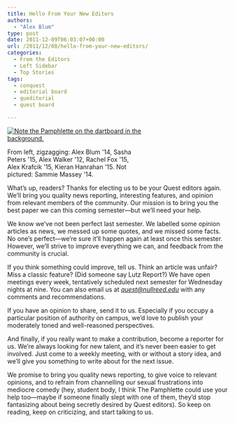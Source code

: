 ```yaml
---
title: Hello From Your New Editors
authors: 
  - "Alex Blum"
type: post
date: 2011-12-09T06:03:07+00:00
url: /2011/12/08/hello-from-your-new-editors/
categories:
  - From the Editors
  - Left Sidebar
  - Top Stories
tags:
  - conquest
  - editorial board
  - queditorial
  - quest board

---
```

<div id="attachment_1113" style="width: 310px" class="wp-caption alignleft">
  <a href="https://i2.wp.com/www.reedquest.org/wp-content/uploads/2011/12/305321_2695370943474_1232596800_33163780_1795385238_n.jpeg"><img class="size-medium wp-image-1113" title="Conquest 2.0" src="https://i0.wp.com/www.reedquest.org/wp-content/uploads/2011/12/305321_2695370943474_1232596800_33163780_1795385238_n-300x200.jpg?resize=300%2C200" alt="Note the Pamphlette on the dartboard in the background." data-recalc-dims="1" /></a>
  
  <p class="wp-caption-text">
    From left, zigzagging: Alex Blum '14, Sasha Peters '15, Alex Walker '12, Rachel Fox '15, Alex Krafcik '15, Kieran Hanrahan '15. Not pictured: Sammie Massey '14.
  </p>
</div>

What&#8217;s up, readers? Thanks for electing us to be your Quest editors again. We&#8217;ll bring you quality news reporting, interesting features, and opinion from relevant members of the community. Our mission is to bring you the best paper we can this coming semester—but we&#8217;ll need your help.

We know we&#8217;ve not been perfect last semester. We labelled some opinion articles as news, we messed up some quotes, and we missed some facts. No one&#8217;s perfect—we&#8217;re sure it&#8217;ll happen again at least once this semester. However, we&#8217;ll strive to improve everything we can, and feedback from the community is crucial.

If you think something could improve, tell us. Think an article was unfair? Miss a classic feature? (Did someone say Lutz Report?) We have open meetings every week, tentatively scheduled next semester for Wednesday nights at nine. You can also email us at [_&#x71;&#x75;&#x65;&#x73;&#x74;&#x40;<span class="oe_displaynone">null</span>&#x72;&#x65;&#x65;&#x64;&#x2e;&#x65;&#x64;&#x75;_][1] with any comments and recommendations.

If you have an opinion to share, send it to us. Especially if you occupy a particular position of authority on campus, we&#8217;d love to publish your moderately toned and well-reasoned perspectives.

And finally, if you really want to make a contribution, become a reporter for us. We&#8217;re always looking for new talent, and it&#8217;s never been easier to get involved. Just come to a weekly meeting, with or without a story idea, and we&#8217;ll give you something to write about for the next issue.

We promise to bring you quality news reporting, to give voice to relevant opinions, and to refrain from channelling our sexual frustrations into mediocre comedy (hey, student body, I think The Pamphlette could use your help too—maybe if someone finally slept with one of them, they&#8217;d stop fantasizing about being secretly desired by Quest editors). So keep on reading, keep on criticizing, and start talking to us.

 [1]: mailto:&#x71;&#x75;&#x65;&#x73;&#x74;&#x40;&#x72;&#x65;&#x65;&#x64;&#x2e;&#x65;&#x64;&#x75;